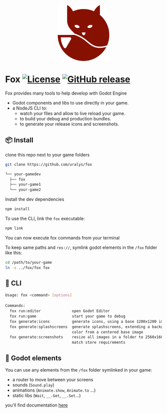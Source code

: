 <p align="center"><a href="https://thenounproject.com/icon/fox-1486570/"> <img title="fox icon by Alina Oleynik from NounProject.com" height="180px"  src="./assets/logo.png"></a></p>

# Fox [![License](https://img.shields.io/badge/License-MIT-green.svg?colorB=3cc712)](license) [![GitHub release](https://img.shields.io/github/release/uralys/fox.svg)](https://github.com/uralys/fox/releases)

Fox provides many tools to help develop with Godot Engine

- Godot components and libs to use directly in your game.
- a NodeJS CLI to:
  - watch your files and allow to live reload your game.
  - to build your debug and production bundles.
  - to generate your release icons and screenshots.

## 📦 Install

clone this repo next to your game folders

```sh
git clone https://github.com/uralys/fox
```

```sh
└── your-gamedev
  ├── fox
  ├── your-game1
  └── your-game2
```

Install the dev dependencies

```sh
npm install
```

To use the CLI, link the `fox` executable:

```sh
npm link
```

You can now execute fox commands from your terminal

To keep same paths and `res://`, symlink godot elements in the `/fox` folder like this:

```sh
cd /path/to/your-game
ln -s ../fox/fox fox
```

## 🦊 CLI

```sh
Usage: fox <command> [options]

Commands:
  fox run:editor              open Godot Editor
  fox run:game                start your game to debug
  fox generate:icons          generate icons, using a base 1200x1200 image
  fox generate:splashscreens  generate splashscreens, extending a background
                              color from a centered base image
  fox generate:screenshots    resize all images in a folder to 2560x1600, to
                              match store requirements
```

## 🤖 Godot elements

You can use any elements from the `/fox` folder symlinked in your game:

- a router to move between your screens
- sounds (`Sound.play`)
- animations (`Animate.show`, `Animate.to` ...)
- static libs (`Wait`, `__.Get`, `__.Set`...)

you'll find documentation [here](./docs/godot-elements.md)
